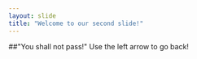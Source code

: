 ```yaml
---
layout: slide
title: "Welcome to our second slide!"
---
```

##"You shall not pass!"
Use the left arrow to go back!
